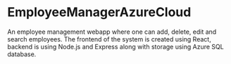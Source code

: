 # EmployeeManagerAzureCloud
An employee management webapp where one can add, delete, edit and search employees. The frontend of the system is created using React, backend is using Node.js and Express along with storage using Azure SQL database.
